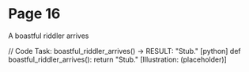 # Page 16

A boastful riddler arrives

// Code Task: boastful_riddler_arrives() → RESULT: "Stub."
[python]
def boastful_riddler_arrives():
    return "Stub."
[Illustration: (placeholder)]
